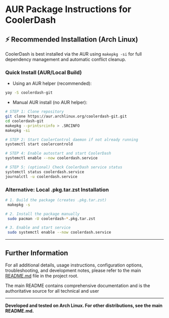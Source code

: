 # AUR Package Instructions for CoolerDash

## ⚡ Recommended Installation (Arch Linux)

CoolerDash is best installed via the AUR using `makepkg -si` for full dependency management and automatic conflict cleanup.

### Quick Install (AUR/Local Build)

- Using an AUR helper (recommended):
```bash
yay -S coolerdash-git
```

- Manual AUR install (no AUR helper):
```bash
# STEP 1: Clone repository
git clone https://aur.archlinux.org/coolerdash-git.git
cd coolerdash-git
makepkg --printsrcinfo > .SRCINFO
makepkg -si

# STEP 2: Start CoolerControl daemon if not already running
systemctl start coolercontrold

# STEP 4: Enable autostart and start CoolerDash
systemctl enable --now coolerdash.service

# STEP 5: (optional) Check CoolerDash service status
systemctl status coolerdash.service
journalctl -u coolerdash.service
```

### Alternative: Local .pkg.tar.zst Installation

```bash
# 1. Build the package (creates .pkg.tar.zst)
 makepkg -s

# 2. Install the package manually
 sudo pacman -U coolerdash-*.pkg.tar.zst

# 3. Enable and start service
 sudo systemctl enable --now coolerdash.service
```

---

## Further Information

For all additional details, usage instructions, configuration options, troubleshooting, and development notes, please refer to the main [README.md](README.md) file in the project root.

The main README contains comprehensive documentation and is the authoritative source for all technical and user

---

**Developed and tested on Arch Linux. For other distributions, see the main README.md.**

